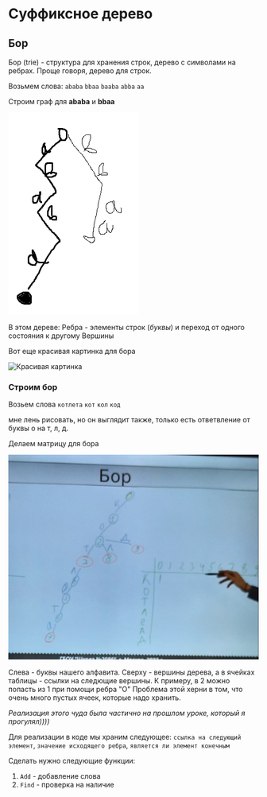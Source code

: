 # Суффиксное дерево

## Бор

Бор (trie) - структура для хранения строк, дерево с символами на ребрах.
Проще говоря, дерево для строк.

Возьмем слова:
`ababa`
`bbaa`
`baaba`
`abba`
`aa`

Строим граф для **ababa** и **bbaa**

![Бор](../imgs/bohr_1.png)

В этом дереве:
Ребра - элементы строк (_буквы_) и переход от одного состояния к другому
Вершины

Вот еще красивая картинка для бора

![Красивая картинка](https://media.geeksforgeeks.org/wp-content/uploads/20220828232752/Triedatastructure1.png)

### Строим бор
Возьем слова `котлета` `кот` `кол` `код`

мне лень рисовать, но он выглядит также, только есть ответвление от буквы о на т, л, д.

Делаем матрицу для бора

![Матрица](../imgs/bohr_2.jpg)

Слева - буквы нашего алфавита. Сверху - вершины дерева, а в ячейках таблицы - ссылки на следющие вершины. К примеру, в 2 можно попасть из 1 при помощи ребра "О" Проблема этой херни в том, что очень много пустых ячеек, которые надо хранить.

_Реализация этого чуда была частично на прошлом уроке, который я прогулял))))_

Для реализации в коде мы храним следующее: `ссылка на следующий элемент`, `значение исходящего ребра`, `является ли элемент конечным`

Сделать нужно следующие функции: 
1. `Add` - добавление слова
2. `Find` - проверка на наличие
